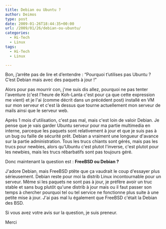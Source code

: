 ```yaml
---
title: Debian ou Ubuntu ?
author: Deimos
type: post
date: 2009-01-26T18:44:35+00:00
url: /2009/01/26/debian-ou-ubuntu/
categories:
  - Hi-Tech
  - Linux
tags:
  - Hi-Tech
  - Linux

---
```


Bon, j’arrête pas de lire et d’entendre : “Pourquoi t’utilises pas Ubuntu ? C’est Debian mais avec des paquets à jour !”

Alors pour pas mourrir con, j'me suis dis allez, pourquoi ne pas tenter l'aventure (c'est l'heure de Koh-Lanta c'est pour ça que cette expression me vient) et je l'ai (comme décrit dans un précédent post) installé en VM sur mon serveur et c'est là dessus que tourne actuellement mon serveur de mails ainsi que le serveur web.

Après 1 mois d'utilisation, c'est pas mal, mais c'est loin de valoir Debian. Je pense que je vais garder Ubuntu serveur pour ma partie multimedia en interne, parceque les paquets sont relativement à jour et que je suis pas à un bug ou faille de sécurité prêt. Debian a vraiment une longueur d'avance sur la partie administration. Tous les trucs chiants sont gérés, mais pas les trucs pour newbies, alors qu'Ubuntu c'est plutot l'inverse, c'est plutot pour les newbies, mais les trucs rébarbatifs sont pas toujours géré.

Donc maintenant la question est : **FreeBSD ou Debian ?**

J'adore Debian, mais FreeBSD ptête que ça vaudrait le coup d'essayer plus sérieusement. Debian reste pour moi la distrib Linux incontournable pour un serveur. Même si les paquets ne sont pas à jour, je préfère avoir un truc stable et sans bug plutôt qu'une distrib à jour mais ou il faut passer son temps à chercher pourquoi tel ou tel service ne fonctionne plus suite à une petite mise à jour. J'ai pas mal lu également que FreeBSD c'était la Debian des BSD.

Si vous avez votre avis sur la question, je suis preneur.

Merci
